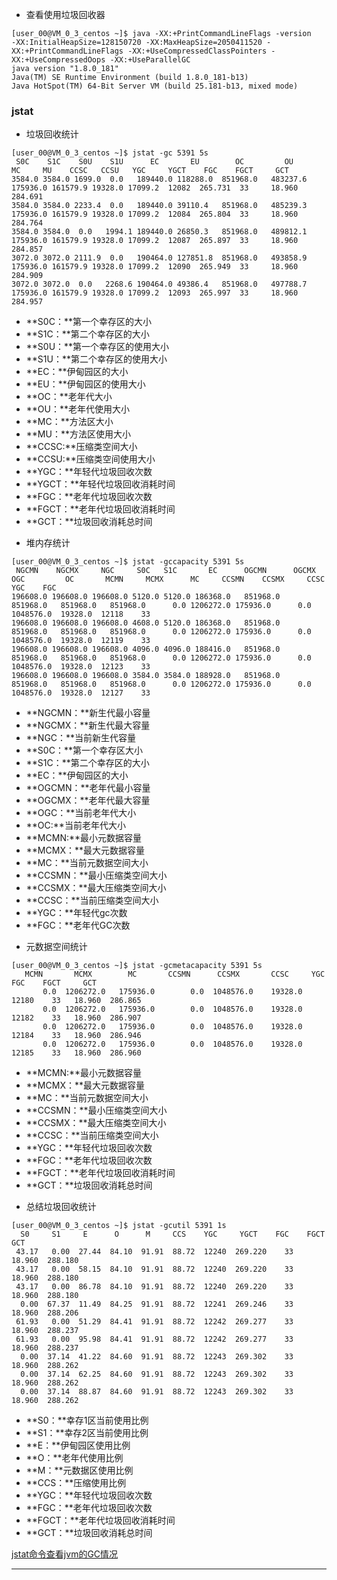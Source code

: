 - 查看使用垃圾回收器
``` 
[user_00@VM_0_3_centos ~]$ java -XX:+PrintCommandLineFlags -version
-XX:InitialHeapSize=128150720 -XX:MaxHeapSize=2050411520 -XX:+PrintCommandLineFlags -XX:+UseCompressedClassPointers -XX:+UseCompressedOops -XX:+UseParallelGC
java version "1.8.0_181"
Java(TM) SE Runtime Environment (build 1.8.0_181-b13)
Java HotSpot(TM) 64-Bit Server VM (build 25.181-b13, mixed mode)

```

### jstat
- 垃圾回收统计
```
[user_00@VM_0_3_centos ~]$ jstat -gc 5391 5s
 S0C    S1C    S0U    S1U      EC       EU        OC         OU       MC     MU    CCSC   CCSU   YGC     YGCT    FGC    FGCT     GCT
3584.0 3584.0 1699.0  0.0   189440.0 118288.0  851968.0   483237.6  175936.0 161579.9 19328.0 17099.2  12082  265.731  33     18.960  284.691
3584.0 3584.0 2233.4  0.0   189440.0 39110.4   851968.0   485239.3  175936.0 161579.9 19328.0 17099.2  12084  265.804  33     18.960  284.764
3584.0 3584.0  0.0   1994.1 189440.0 26850.3   851968.0   489812.1  175936.0 161579.9 19328.0 17099.2  12087  265.897  33     18.960  284.857
3072.0 3072.0 2111.9  0.0   190464.0 127851.8  851968.0   493858.9  175936.0 161579.9 19328.0 17099.2  12090  265.949  33     18.960  284.909
3072.0 3072.0  0.0   2268.6 190464.0 49386.4   851968.0   497788.7  175936.0 161579.9 19328.0 17099.2  12093  265.997  33     18.960  284.957

```
* **S0C：**第一个幸存区的大小
* **S1C：**第二个幸存区的大小
* **S0U：**第一个幸存区的使用大小
* **S1U：**第二个幸存区的使用大小
* **EC：**伊甸园区的大小
* **EU：**伊甸园区的使用大小
* **OC：**老年代大小
* **OU：**老年代使用大小
* **MC：**方法区大小
* **MU：**方法区使用大小
* **CCSC:**压缩类空间大小
* **CCSU:**压缩类空间使用大小
* **YGC：**年轻代垃圾回收次数
* **YGCT：**年轻代垃圾回收消耗时间
* **FGC：**老年代垃圾回收次数
* **FGCT：**老年代垃圾回收消耗时间
* **GCT：**垃圾回收消耗总时间

- 堆内存统计

```
[user_00@VM_0_3_centos ~]$ jstat -gccapacity 5391 5s
 NGCMN    NGCMX     NGC     S0C   S1C       EC      OGCMN      OGCMX       OGC         OC       MCMN     MCMX      MC     CCSMN    CCSMX     CCSC    YGC    FGC
196608.0 196608.0 196608.0 5120.0 5120.0 186368.0   851968.0   851968.0   851968.0   851968.0      0.0 1206272.0 175936.0      0.0 1048576.0  19328.0  12118    33
196608.0 196608.0 196608.0 4608.0 5120.0 186368.0   851968.0   851968.0   851968.0   851968.0      0.0 1206272.0 175936.0      0.0 1048576.0  19328.0  12119    33
196608.0 196608.0 196608.0 4096.0 4096.0 188416.0   851968.0   851968.0   851968.0   851968.0      0.0 1206272.0 175936.0      0.0 1048576.0  19328.0  12123    33
196608.0 196608.0 196608.0 3584.0 3584.0 188928.0   851968.0   851968.0   851968.0   851968.0      0.0 1206272.0 175936.0      0.0 1048576.0  19328.0  12127    33
```

* **NGCMN：**新生代最小容量
* **NGCMX：**新生代最大容量
* **NGC：**当前新生代容量
* **S0C：**第一个幸存区大小
* **S1C：**第二个幸存区的大小
* **EC：**伊甸园区的大小
* **OGCMN：**老年代最小容量
* **OGCMX：**老年代最大容量
* **OGC：**当前老年代大小
* **OC:**当前老年代大小
* **MCMN:**最小元数据容量
* **MCMX：**最大元数据容量
* **MC：**当前元数据空间大小
* **CCSMN：**最小压缩类空间大小
* **CCSMX：**最大压缩类空间大小
* **CCSC：**当前压缩类空间大小
* **YGC：**年轻代gc次数
* **FGC：**老年代GC次数

- 元数据空间统计

```
[user_00@VM_0_3_centos ~]$ jstat -gcmetacapacity 5391 5s
   MCMN       MCMX        MC       CCSMN      CCSMX       CCSC     YGC   FGC    FGCT     GCT
       0.0  1206272.0   175936.0        0.0  1048576.0    19328.0 12180    33   18.960  286.865
       0.0  1206272.0   175936.0        0.0  1048576.0    19328.0 12182    33   18.960  286.907
       0.0  1206272.0   175936.0        0.0  1048576.0    19328.0 12184    33   18.960  286.946
       0.0  1206272.0   175936.0        0.0  1048576.0    19328.0 12185    33   18.960  286.960

```
* **MCMN:**最小元数据容量
* **MCMX：**最大元数据容量
* **MC：**当前元数据空间大小
* **CCSMN：**最小压缩类空间大小
* **CCSMX：**最大压缩类空间大小
* **CCSC：**当前压缩类空间大小
* **YGC：**年轻代垃圾回收次数
* **FGC：**老年代垃圾回收次数
* **FGCT：**老年代垃圾回收消耗时间
* **GCT：**垃圾回收消耗总时间


- 总结垃圾回收统计
``` 
[user_00@VM_0_3_centos ~]$ jstat -gcutil 5391 1s
  S0     S1     E      O      M     CCS    YGC     YGCT    FGC    FGCT     GCT
 43.17   0.00  27.44  84.10  91.91  88.72  12240  269.220    33   18.960  288.180
 43.17   0.00  58.15  84.10  91.91  88.72  12240  269.220    33   18.960  288.180
 43.17   0.00  86.78  84.10  91.91  88.72  12240  269.220    33   18.960  288.180
  0.00  67.37  11.49  84.25  91.91  88.72  12241  269.246    33   18.960  288.206
 61.93   0.00  51.29  84.41  91.91  88.72  12242  269.277    33   18.960  288.237
 61.93   0.00  95.98  84.41  91.91  88.72  12242  269.277    33   18.960  288.237
  0.00  37.14  41.22  84.60  91.91  88.72  12243  269.302    33   18.960  288.262
  0.00  37.14  62.25  84.60  91.91  88.72  12243  269.302    33   18.960  288.262
  0.00  37.14  88.87  84.60  91.91  88.72  12243  269.302    33   18.960  288.262
```
* **S0：**幸存1区当前使用比例
* **S1：**幸存2区当前使用比例
* **E：**伊甸园区使用比例
* **O：**老年代使用比例
* **M：**元数据区使用比例
* **CCS：**压缩使用比例
* **YGC：**年轻代垃圾回收次数
* **FGC：**老年代垃圾回收次数
* **FGCT：**老年代垃圾回收消耗时间
* **GCT：**垃圾回收消耗总时间

[jstat命令查看jvm的GC情况](https://www.cnblogs.com/yjd_hycf_space/p/7755633.html)

*** 


